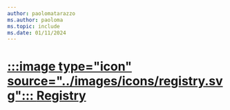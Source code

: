 ```yaml
---
author: paolomatarazzo
ms.author: paoloma
ms.topic: include
ms.date: 01/11/2024
---
```


# [:::image type="icon" source="../images/icons/registry.svg"::: **Registry**](#tab/registry)